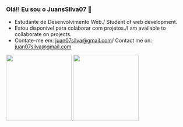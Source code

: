 ### Olá!! Eu sou o JuansSilva07 👋


-  Estudante de Desenvolvimento Web./ Student of web development.
-  Estou disponível para colaborar com projetos./I am available to collaborate on projects.
-  Contate-me em: juan07silva@gmail.com/ Contact me on: juan07silva@gmail.com


  <div>
    <a href="https://github.com/JuanSsilva07">
    <img height="180em" src="https://github-readme-stats.vercel.app/api?username=JuanSsilva07&show_icons=true&theme=dark&include_all_commits-true&count_private=true"/>
    <img height="180em" src="https://github-readme-stats.vercel.app/api/top-langs/?username=JuanSsilva07&layout=compact&langs_count=16&theme=dark"/>
  </div>

